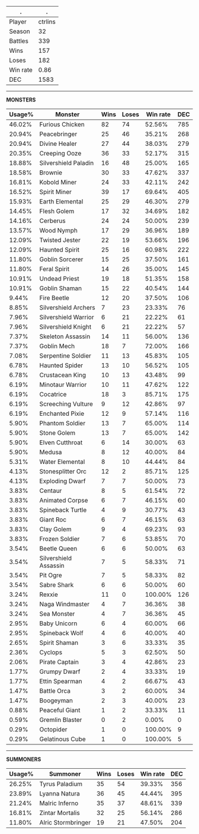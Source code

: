 .|.
|-|-
Player|ctrlins
Season|32
Battles|339
Wins|157
Loses|182
Win rate|0.86
DEC|1583

---
**MONSTERS**

Usage%|Monster|Wins|Loses|Win rate|DEC|
-|-|-|-|-|-|
46.02%|Furious Chicken|82|74|52.56%|785|
20.94%|Peacebringer|25|46|35.21%|268|
20.94%|Divine Healer|27|44|38.03%|279|
20.35%|Creeping Ooze|36|33|52.17%|315|
18.88%|Silvershield Paladin|16|48|25.00%|165|
18.58%|Brownie|30|33|47.62%|337|
16.81%|Kobold Miner|24|33|42.11%|242|
16.52%|Spirit Miner|39|17|69.64%|405|
15.93%|Earth Elemental|25|29|46.30%|279|
14.45%|Flesh Golem|17|32|34.69%|182|
14.16%|Cerberus|24|24|50.00%|239|
13.57%|Wood Nymph|17|29|36.96%|189|
12.09%|Twisted Jester|22|19|53.66%|196|
12.09%|Haunted Spirit|25|16|60.98%|222|
11.80%|Goblin Sorcerer|15|25|37.50%|161|
11.80%|Feral Spirit|14|26|35.00%|145|
10.91%|Undead Priest|19|18|51.35%|158|
10.91%|Goblin Shaman|15|22|40.54%|144|
9.44%|Fire Beetle|12|20|37.50%|106|
8.85%|Silvershield Archers|7|23|23.33%|76|
7.96%|Silvershield Warrior|6|21|22.22%|61|
7.96%|Silvershield Knight|6|21|22.22%|57|
7.37%|Skeleton Assassin|14|11|56.00%|136|
7.37%|Goblin Mech|18|7|72.00%|166|
7.08%|Serpentine Soldier|11|13|45.83%|105|
6.78%|Haunted Spider|13|10|56.52%|105|
6.78%|Crustacean King|10|13|43.48%|99|
6.19%|Minotaur Warrior|10|11|47.62%|122|
6.19%|Cocatrice|18|3|85.71%|175|
6.19%|Screeching Vulture|9|12|42.86%|97|
6.19%|Enchanted Pixie|12|9|57.14%|116|
5.90%|Phantom Soldier|13|7|65.00%|114|
5.90%|Stone Golem|13|7|65.00%|142|
5.90%|Elven Cutthroat|6|14|30.00%|63|
5.90%|Medusa|8|12|40.00%|84|
5.31%|Water Elemental|8|10|44.44%|84|
4.13%|Stonesplitter Orc|12|2|85.71%|125|
4.13%|Exploding Dwarf|7|7|50.00%|73|
3.83%|Centaur|8|5|61.54%|72|
3.83%|Animated Corpse|6|7|46.15%|60|
3.83%|Spineback Turtle|4|9|30.77%|43|
3.83%|Giant Roc|6|7|46.15%|63|
3.83%|Clay Golem|9|4|69.23%|93|
3.83%|Frozen Soldier|7|6|53.85%|70|
3.54%|Beetle Queen|6|6|50.00%|63|
3.54%|Silvershield Assassin|7|5|58.33%|71|
3.54%|Pit Ogre|7|5|58.33%|82|
3.54%|Sabre Shark|6|6|50.00%|60|
3.24%|Rexxie|11|0|100.00%|126|
3.24%|Naga Windmaster|4|7|36.36%|38|
3.24%|Sea Monster|4|7|36.36%|45|
2.95%|Baby Unicorn|6|4|60.00%|66|
2.95%|Spineback Wolf|4|6|40.00%|40|
2.65%|Spirit Shaman|3|6|33.33%|35|
2.36%|Cyclops|5|3|62.50%|50|
2.06%|Pirate Captain|3|4|42.86%|23|
1.77%|Grumpy Dwarf|2|4|33.33%|19|
1.77%|Ettin Spearman|4|2|66.67%|43|
1.47%|Battle Orca|3|2|60.00%|34|
1.47%|Boogeyman|2|3|40.00%|23|
0.88%|Peaceful Giant|1|2|33.33%|11|
0.59%|Gremlin Blaster|0|2|0.00%|0|
0.29%|Octopider|1|0|100.00%|9|
0.29%|Gelatinous Cube|1|0|100.00%|5|

---
**SUMMONERS**

Usage%|Summoner|Wins|Loses|Win rate|DEC|
-|-|-|-|-|-|
26.25%|Tyrus Paladium|35|54|39.33%|356|
23.89%|Lyanna Natura|36|45|44.44%|395|
21.24%|Malric Inferno|35|37|48.61%|339|
16.81%|Zintar Mortalis|32|25|56.14%|286|
11.80%|Alric Stormbringer|19|21|47.50%|204|
